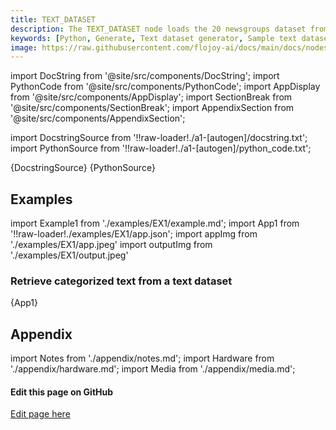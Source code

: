 ```yaml
---
title: TEXT_DATASET
description: The TEXT_DATASET node loads the 20 newsgroups dataset from scikit"-"learn. The data is returned as a dataframe with one column containing the text and the other containing the category.
keywords: [Python, Generate, Text dataset generator, Sample text datasets, Flojoy generator nodes, Synthetic text data, Text dataset examples, Text data simulation, Text dataset generation, Data simulation for NLP, Text data analysis tools, Text dataset for training]
image: https://raw.githubusercontent.com/flojoy-ai/docs/main/docs/nodes/GENERATORS/SAMPLE_DATASETS/TEXT_DATASET/examples/EX1/output.jpeg
---
```


[//]: # (Custom component imports)

import DocString from '@site/src/components/DocString';
import PythonCode from '@site/src/components/PythonCode';
import AppDisplay from '@site/src/components/AppDisplay';
import SectionBreak from '@site/src/components/SectionBreak';
import AppendixSection from '@site/src/components/AppendixSection';

[//]: # (Docstring)

import DocstringSource from '!!raw-loader!./a1-[autogen]/docstring.txt';
import PythonSource from '!!raw-loader!./a1-[autogen]/python_code.txt';

<DocString>{DocstringSource}</DocString>
<PythonCode GLink='GENERATORS/SAMPLE_DATASETS/TEXT_DATASET/TEXT_DATASET.py'>{PythonSource}</PythonCode>

<SectionBreak />

[//]: # (Examples)

## Examples

import Example1 from './examples/EX1/example.md';
import App1 from '!!raw-loader!./examples/EX1/app.json';
import appImg from './examples/EX1/app.jpeg'
import outputImg from './examples/EX1/output.jpeg'

### Retrieve categorized text from a text dataset

<AppDisplay 
    nodeLabel='TEXT_DATASET'
    appImg={appImg}
    outputImg={outputImg}
    >
    {App1}
</AppDisplay>

<Example1 />

<SectionBreak />

[//]: # (Appendix)

## Appendix

import Notes from './appendix/notes.md';
import Hardware from './appendix/hardware.md';
import Media from './appendix/media.md';

<AppendixSection index={0} folderPath='nodes/GENERATORS/SAMPLE_DATASETS/TEXT_DATASET/appendix/'><Notes /></AppendixSection>
<AppendixSection index={1} folderPath='nodes/GENERATORS/SAMPLE_DATASETS/TEXT_DATASET/appendix/'><Hardware /></AppendixSection>
<AppendixSection index={2} folderPath='nodes/GENERATORS/SAMPLE_DATASETS/TEXT_DATASET/appendix/'><Media /></AppendixSection>

<SectionBreak />

[//]: # (Edit page on GitHub)

#### Edit this page on GitHub

[Edit page here](https://github.com/flojoy-ai/docs/tree/main/docs/nodes/GENERATORS/SAMPLE_DATASETS/TEXT_DATASET)
